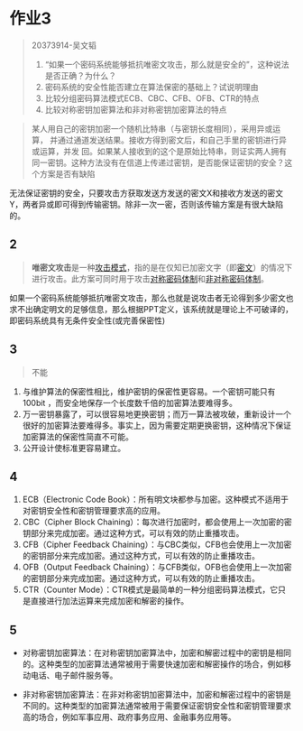 # 作业3

>   20373914-吴文韬
>
>   1.   “如果一个密码系统能够抵抗唯密文攻击，那么就是安全的”，这种说法是否正确？为什么？
>   2.   密码系统的安全性能否建立在算法保密的基础上？试说明理由
>   3.   比较分组密码算法模式ECB、CBC、CFB、OFB、CTR的特点
>   4.   比较对称密钥加密算法和非对称密钥加密算法的特点

>   某人用自己的密钥加密一个随机比特串（与密钥长度相同），采用异或运算， 并通过通道发送结果。接收方得到密文后，和自己手里的密钥进行异或运算，并发 回。如果某人接收到的这个是原始比特串，则证实两人拥有同一密钥。这种方法没有在信道上传递过密钥，是否能保证密钥的安全？这个方案是否有缺陷



无法保证密钥的安全，只要攻击方获取发送方发送的密文X和接收方发送的密文Y，两者异或即可得到传输密钥。除非一次一密，否则该传输方案是有很大缺陷的。

## 2

>   **唯密文攻击**是一种[攻击模式](https://zh.wikipedia.org/w/index.php?title=攻击模式&action=edit&redlink=1)，指的是在仅知已加密文字（即[密文](https://zh.wikipedia.org/wiki/密文)）的情况下进行攻击。此方案可同时用于攻击[对称密码体制](https://zh.wikipedia.org/wiki/对称加密)和[非对称密码体制](https://zh.wikipedia.org/wiki/非对称加密)。

如果一个密码系统能够抵抗唯密文攻击，那么也就是说攻击者无论得到多少密文也求不出确定明文的足够信息，那么根据PPT定义，该系统就是理论上不可破译的，即密码系统具有无条件安全性(或完善保密性)

## 3

>   不能

1.   与维护算法的保密性相比，维护密钥的保密性更容易。一个密钥可能只有 100bit ，而安全地保存一个长度数千倍的加密算法要难得多。
2.   万一密钥暴露了，可以很容易地更换密钥；而万一算法被攻破，重新设计一个很好的加密算法要难得多。事实上，因为需要定期更换密钥，这种情况下保证加密算法的保密性简直不可能。
3.   公开设计使标准更容易建立。

## 4

1.  ECB（Electronic Code Book）：所有明文块都参与加密。这种模式不适用于对密钥安全性和密钥管理要求高的应用。
2.  CBC（Cipher Block Chaining）：每次进行加密时，都会使用上一次加密的密钥部分来完成加密。通过这种方式，可以有效的防止重播攻击。
3.  CFB（Cipher Feedback Chaining）：与CBC类似，CFB也会使用上一次加密的密钥部分来完成加密。通过这种方式，可以有效的防止重播攻击。
4.  OFB（Output Feedback Chaining）：与CFB类似，OFB也会使用上一次加密的密钥部分来完成加密。通过这种方式，可以有效的防止重播攻击。
5.  CTR（Counter Mode）：CTR模式是最简单的一种分组密码算法模式，它只是直接进行加法运算来完成加密和解密的操作。

## 5

-   对称密钥加密算法：在对称密钥加密算法中，加密和解密过程中的密钥是相同的。这种类型的加密算法通常被用于需要快速加密和解密操作的场合，例如移动电话、电子邮件服务等。

-   非对称密钥加密算法：在非对称密钥加密算法中，加密和解密过程中的密钥是不同的。这种类型的加密算法通常被用于需要保证密钥安全性和密钥管理要求高的场合，例如军事应用、政府事务应用、金融事务应用等。